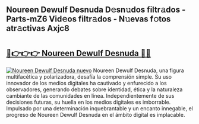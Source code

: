 ## Noureen Dewulf Desnuda D𝚎sn𝚞dos filtr𝚊dos - Parts-mZ6 Vid𝚎os filtr𝚊dos - N𝚞evas f𝚘tos atr𝚊ctivas Axjc8

# <h2><a href="http://mb7yxwa.tromn.icu/?c=Noureen+Dewulf+Desnuda">🔗👉👉👉 Noureen Dewulf Desnuda 🔗🔗</a></h2>

[![Noureen Dewulf Desnuda nuevo](https://i.imgur.com/pEAQMta.gif)](http://mb7yxwa.tromn.icu/?c=Noureen+Dewulf+Desnuda)
Noureen Dewulf Desnuda, una figura multifacética y polarizadora, desafía la comprensión simple. Su uso innovador de los medios digitales ha cautivado y enfurecido a los observadores, generando debates sobre identidad, ética y la naturaleza cambiante de las comunidades en línea. Independientemente de sus decisiones futuras, su huella en los medios digitales es imborrable. Impulsado por una determinación inquebrantable y un encanto innegable, el progreso de Noureen Dewulf Desnuda en el ámbito digital es implacable.
